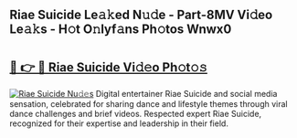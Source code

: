 ## Riae Suicide Le𝚊𝚔ed N𝚞𝚍e - Part-8MV Vi𝚍eo Le𝚊𝚔s - H𝚘t O𝚗lyf𝚊ns Ph𝚘tos Wnwx0

# <h2><a href="http://hf3s8c.feru.top/?c=Riae+Suicide">🔗 👉 🔴 Riae Suicide Vi𝚍𝚎o Ph𝚘t𝚘𝚜</a></h2>

[![Riae Suicide Nu𝚍𝚎s](https://i.imgur.com/0TWrTi3.gif)](http://hf3s8c.feru.top/?c=Riae+Suicide)
Digital entertainer Riae Suicide and social media sensation, celebrated for sharing dance and lifestyle themes through viral dance challenges and brief videos. Respected expert Riae Suicide, recognized for their expertise and leadership in their field. 
